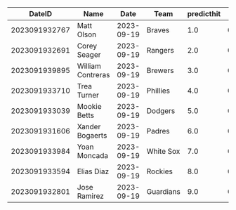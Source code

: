 DateID         |  Name               |  Date        |  Team       |  predicthit  |  predicthitproba     |  hitbool  |  Last7DaysAVG  |  Last15DaysAVG  |  Last30DaysAVG
---------------|---------------------|--------------|-------------|--------------|----------------------|-----------|----------------|-----------------|---------------
2023091932767  |  Matt Olson         |  2023-09-19  |  Braves     |  1.0         |  0.6146699546884427  |  False    |  0.261         |  0.404          |  0.311
2023091932691  |  Corey Seager       |  2023-09-19  |  Rangers    |  2.0         |  0.6137200466969187  |  False    |  0.296         |  0.286          |  0.297
2023091939895  |  William Contreras  |  2023-09-19  |  Brewers    |  3.0         |  0.6132879450135954  |  False    |  0.292         |  0.296          |  0.323
2023091933710  |  Trea Turner        |  2023-09-19  |  Phillies   |  4.0         |  0.6132854137229802  |  False    |  0.333         |  0.373          |  0.374
2023091933039  |  Mookie Betts       |  2023-09-19  |  Dodgers    |  5.0         |  0.6130310321123996  |  False    |  0.167         |  0.182          |  0.365
2023091931606  |  Xander Bogaerts    |  2023-09-19  |  Padres     |  6.0         |  0.6119728654822689  |  False    |  0.45          |  0.408          |  0.343
2023091933984  |  Yoan Moncada       |  2023-09-19  |  White Sox  |  7.0         |  0.609301665926742   |  False    |  0.25          |  0.311          |  0.337
2023091933594  |  Elias Diaz         |  2023-09-19  |  Rockies    |  8.0         |  0.6073635933465178  |  False    |  0.353         |  0.333          |  0.312
2023091932801  |  Jose Ramirez       |  2023-09-19  |  Guardians  |  9.0         |  0.6068554995143793  |  False    |  0.375         |  0.352          |  0.264

